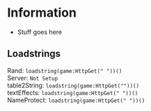 # Information
- Stuff goes here

## Loadstrings
Rand: ``` loadstring(game:HttpGet(" "))() ```  
Server: ``` Not Setup ```  
table2String: ``` loadstring(game:HttpGet(""))() ```  
textEffects: ``` loadstring(game:HttpGet(" "))() ```  
NameProtect: ``` loadstring(game:HttpGet(" "))() ```
